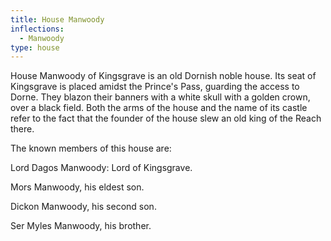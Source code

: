 ```yaml
---
title: House Manwoody
inflections:
  - Manwoody
type: house
---
```


House Manwoody of Kingsgrave is an old Dornish noble house. Its seat of Kingsgrave is placed amidst the Prince's Pass, guarding the access to Dorne. They blazon their banners with a white skull with a golden crown, over a black field. Both the arms of the house and the name of its castle refer to the fact that the founder of the house slew an old king of the Reach there.

The known members of this house are:

Lord Dagos Manwoody: Lord of Kingsgrave.

Mors Manwoody, his eldest son.

Dickon Manwoody, his second son.

Ser Myles Manwoody, his brother.



